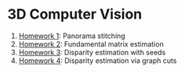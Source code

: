 # 3D Computer Vision

1. [Homework 1](Panorama_Initial): Panorama stitching
2. [Homework 2](Fundamental_Initial): Fundamental matrix estimation
3. [Homework 3](Seeds_Initial): Disparity estimation with seeds
4. [Homework 4](GCDispar): Disparity estimation via graph cuts